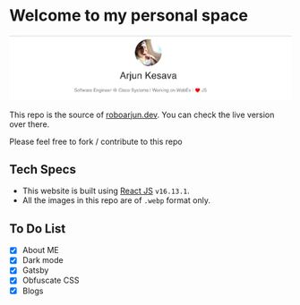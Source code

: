 # Welcome to my personal space

<div align="center">
  <img alt="roboarjun header profile page" src="src/images/readmebio.webp"/>
</div>

This repo is the source of [roboarjun.dev](https://roboarjun.dev).
You can check the live version over there.

Please feel free to fork / contribute to this repo

## Tech Specs

- This website is built using [React JS](https://reactjs.org) `v16.13.1`.
- All the images in this repo are of `.webp` format only.

## To Do List

- [x] About ME
- [x] Dark mode
- [x] Gatsby
- [x] Obfuscate CSS
- [x] Blogs
